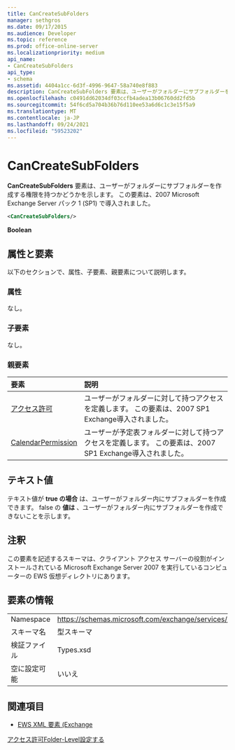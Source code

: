 ```yaml
---
title: CanCreateSubFolders
manager: sethgros
ms.date: 09/17/2015
ms.audience: Developer
ms.topic: reference
ms.prod: office-online-server
ms.localizationpriority: medium
api_name:
- CanCreateSubFolders
api_type:
- schema
ms.assetid: 4404a1cc-6d3f-4996-9647-58a740e8f883
description: CanCreateSubFolders 要素は、ユーザーがフォルダーにサブフォルダーを作成する権限を持つかどうかを示します。 この要素は、2007 Microsoft Exchange Server パック 1 (SP1) で導入されました。
ms.openlocfilehash: c0491dd62034df03ccfb4adea13b06760dd2fd5b
ms.sourcegitcommit: 54f6cd5a704b36b76d110ee53a6d6c1c3e15f5a9
ms.translationtype: MT
ms.contentlocale: ja-JP
ms.lasthandoff: 09/24/2021
ms.locfileid: "59523202"
---
```

# <a name="cancreatesubfolders"></a>CanCreateSubFolders

**CanCreateSubFolders** 要素は、ユーザーがフォルダーにサブフォルダーを作成する権限を持つかどうかを示します。 この要素は、2007 Microsoft Exchange Server パック 1 (SP1) で導入されました。 
  
```xml
<CanCreateSubFolders/>
```

 **Boolean**
## <a name="attributes-and-elements"></a>属性と要素

以下のセクションで、属性、子要素、親要素について説明します。
  
### <a name="attributes"></a>属性

なし。
  
### <a name="child-elements"></a>子要素

なし。
  
### <a name="parent-elements"></a>親要素

|**要素**|**説明**|
|:-----|:-----|
|[アクセス許可](permission.md) <br/> |ユーザーがフォルダーに対して持つアクセスを定義します。 この要素は、2007 SP1 Exchange導入されました。  <br/> |
|[CalendarPermission](calendarpermission.md) <br/> |ユーザーが予定表フォルダーに対して持つアクセスを定義します。 この要素は、2007 SP1 Exchange導入されました。  <br/> |
   
## <a name="text-value"></a>テキスト値

テキスト値が **true の場合** は、ユーザーがフォルダー内にサブフォルダーを作成できます。 false の **値は** 、ユーザーがフォルダー内にサブフォルダーを作成できないことを示します。 
  
## <a name="remarks"></a>注釈

この要素を記述するスキーマは、クライアント アクセス サーバーの役割がインストールされている Microsoft Exchange Server 2007 を実行しているコンピューターの EWS 仮想ディレクトリにあります。
  
## <a name="element-information"></a>要素の情報

|||
|:-----|:-----|
|Namespace  <br/> |https://schemas.microsoft.com/exchange/services/2006/types  <br/> |
|スキーマ名  <br/> |型スキーマ  <br/> |
|検証ファイル  <br/> |Types.xsd  <br/> |
|空に設定可能  <br/> |いいえ  <br/> |
   
## <a name="see-also"></a>関連項目



- [EWS XML 要素 (Exchange](ews-xml-elements-in-exchange.md)


[アクセス許可Folder-Level設定する](https://msdn.microsoft.com/library/c7530e86-5112-401c-b10a-9c054ae59f07%28Office.15%29.aspx)

